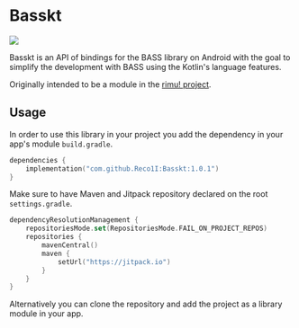 # Basskt
[![](https://jitpack.io/v/Reco1I/Toolkt.svg)](https://jitpack.io/#Reco1I/Basskt)

Basskt is an API of bindings for the BASS library on Android with the goal to simplify the development with BASS using the Kotlin's language features. 

Originally intended to be a module in the [rimu! project](https://github.com/Reco1I/rimu).

## Usage
In order to use this library in your project you add the dependency in your app's module `build.gradle`.
```kts
dependencies {
    implementation("com.github.Reco1I:Basskt:1.0.1")
}
```

Make sure to have Maven and Jitpack repository declared on the root `settings.gradle`.
```kts
dependencyResolutionManagement {
    repositoriesMode.set(RepositoriesMode.FAIL_ON_PROJECT_REPOS)
    repositories {
        mavenCentral()
        maven {
            setUrl("https://jitpack.io")
        }
    }
}
```

Alternatively you can clone the repository and add the project as a library module in your app.

